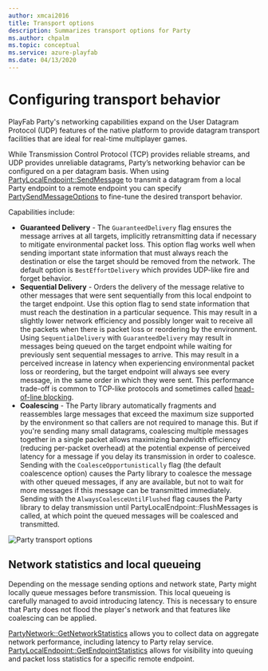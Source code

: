 ```yaml
---
author: xmcai2016
title: Transport options
description: Summarizes transport options for Party
ms.author: chpalm
ms.topic: conceptual
ms.service: azure-playfab
ms.date: 04/13/2020
---
```


# Configuring transport behavior

PlayFab Party's networking capabilities expand on the User Datagram Protocol (UDP) features of the native platform to provide datagram transport facilities that are ideal for real-time multiplayer games.

While Transmission Control Protocol (TCP) provides reliable streams, and UDP provides unreliable datagrams, Party’s networking behavior can be configured on a per datagram basis. When using [PartyLocalEndpoint::SendMessage](reference/classes/PartyLocalEndpoint/methods/partylocalendpoint_sendmessage.md) to transmit a datagram from a local Party endpoint to a remote endpoint you can specify [PartySendMessageOptions](reference/enums/partysendmessageoptions.md) to fine-tune the desired transport behavior. 

Capabilities include:

- **Guaranteed Delivery** - The `GuaranteedDelivery` flag ensures the message arrives at all targets, implicitly retransmitting data if necessary to mitigate environmental packet loss. This option flag works well when sending important state information that must always reach the destination or else the target should be removed from the network. The default option is `BestEffortDelivery` which provides UDP-like fire and forget behavior. 
- **Sequential Delivery** - Orders the delivery of the message relative to other messages that were sent sequentially from this local endpoint to the target endpoint. Use this option flag to send state information that must reach the destination in a particular sequence. This may result in a slightly lower network efficiency and possibly longer wait  to receive all the packets when there is packet loss or reordering by the environment. Using `SequentialDelivery` with `GuaranteedDelivery` may result in messages being queued on the target endpoint while waiting for previously sent sequential messages to arrive. This may result in a perceived increase in latency when experiencing environmental packet loss or reordering, but the target endpoint will always see every message, in the same order in which they were sent. This performance trade-off is common to TCP-like protocols and sometimes called [head-of-line blocking](https://wikipedia.org/wiki/Head-of-line_blocking).
- **Coalescing** - The Party library automatically fragments and reassembles large messages that exceed the maximum size supported by the environment so that callers are not required to manage this. But if you're sending many small datagrams, coalescing multiple messages together in a single packet allows maximizing bandwidth efficiency (reducing per-packet overhead) at the potential expense of perceived latency for a message if you delay its transmission in order to coalesce. Sending with the `CoalesceOpportunistically` flag (the default coalescence option) causes the Party library to coalesce the message with other queued messages, if any are available, but not to wait for more messages if this message can be transmitted immediately. Sending with the `AlwaysCoalesceUntilFlushed` flag causes the Party library to delay transmission until PartyLocalEndpoint::FlushMessages is called, at which point the queued messages will be coalesced and transmitted.

![Party transport options](media/party-networking-options.png)

## Network statistics and local queueing
Depending on the message sending options and network state, Party might locally queue messages before transmission. This local queueing is carefully managed to avoid introducing latency. This is necessary to ensure that Party does not flood the player's network and that features like coalescing can be applied.

[PartyNetwork::GetNetworkStatistics](./reference/classes/partynetwork/methods/partynetwork_getnetworkstatistics.md) allows you to collect data on aggregate network performance, including latency to Party relay service. [PartyLocalEndpoint::GetEndpointStatistics](./reference/classes/partylocalendpoint/methods/partylocalendpoint_getendpointstatistics.md) allows for visibility into queuing and packet loss statistics for a specific remote endpoint.
